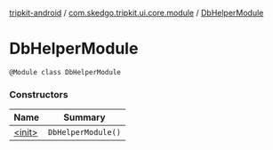 [tripkit-android](../../index.md) / [com.skedgo.tripkit.ui.core.module](../index.md) / [DbHelperModule](./index.md)

# DbHelperModule

`@Module class DbHelperModule`

### Constructors

| Name | Summary |
|---|---|
| [&lt;init&gt;](-init-.md) | `DbHelperModule()` |
